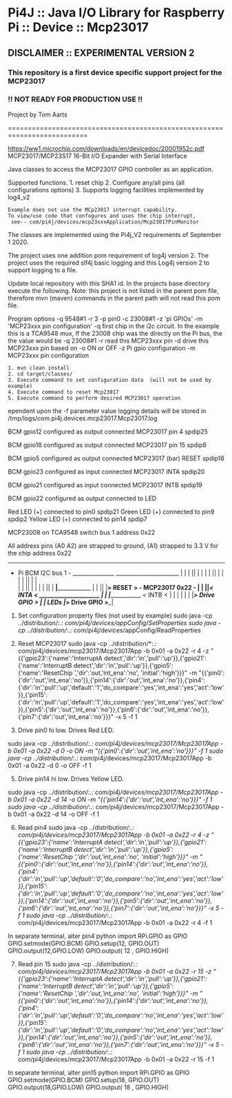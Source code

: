 Pi4J :: Java I/O Library for Raspberry Pi :: Device :: Mcp23017
==========================================================================

## DISCLAIMER :: EXPERIMENTAL VERSION 2 

### This repository is a first device specific support project for the MCP23017 

### !! NOT READY FOR PRODUCTION USE !!

Project by Tom Aarts

==========================================================================

https://ww1.microchip.com/downloads/en/devicedoc/20001952c.pdf
MCP23017/MCP23S17
16-Bit I/O Expander with Serial Interface


           
Java classes to access the MCP23017 GPIO controller as an application. 


Supported functions.
    1. reset chip
    2. Configure any/all pins (all configurations options)
    3. Supports logging facilities implemented by log4_v2
    
    Example does not use the MCp23017 interrupt capability. 
    To view/use code that confogures and uses the chip interrupt,
     see-- com/pi4j/devices/mcp23xxxApplication/Mcp23017PinMonitor 
    
The classes are implemented using the Pi4j_V2 requirements of September 1 2020.

The project uses one addition pom requirement of log4j version 2. The project
uses the required slf4j basic logging and this Log4j version 2 to support
logging to a file.

Update local repository with this SHA1 id.
In the projects base directory execute the following. Note: this project is not
listed in the parent pom file, therefore mvn (maven) commands in the parent
path will not read this pom file.


Program options
 -q 9548#1    -r 3  -p pin0 -c 23008#1   -z 'pi GPIOs'  -m 'MCP23xxx pin configuration'
-q  first chip in the i2c circuit. In the example this is a TCA9548 mux, If the 23008 chip was the 
directly on the Pi bus, the the value would be -q 23008#1
-r read this MCP23xxx pin
-d drive this MCP23xxx pin based on -o  ON or OFF
-z Pi gpio configuration
-m MCP23xxx pin configuration

    1. mvn clean install
    2. cd target/classes/
    3. Execute command to set configuration data  (will not be used by example)
    4. Execute command to reset Mcp23017
    5. Execute command to perform desired MCP23017 operation
    
  


ependent upon the -f parameter value logging details will be stored in
/tmp/logs/com.pi4j.devices.mcp23017.Mcp23017.log

  

 
 BCM gpio12 configured as output connected MCP23017 pin 4            spdip25
 
 BCM gpio18 configured as output connected MCP23017 pin 15           spdip8

 BCM gpio5 configured as output connected MCP23017 (bar) RESET       spdip18
 
 BCM gpio23 configured as input connected MCP23017 INTA              spdip20
 
 BCM gpio21 configured as input connected MCP23017 INTB              spdip19

 BCM gpio22 configured as output connected to LED
 
 
 Red LED (+) connected to pin0         spdip21
 Green LED (+) connected to pin9       spdip2
 Yellow LED (+) connected to pin14     spdip7
  
 

MCP23008 on TCA9548 switch bus 1  address 0x22

All address pins (A0 A2) are strapped to ground, (A1) strapped to 3.3 V  for the chip address 0x22

_______________________           
- Pi BCM    I2C bus 1 -  _______________ 
_______________________                 |
  | |  ||    |                          |
  | |  ||    |                          |
  | |  ||    |                          |  
  | |  ||    |                          |
  | |  ||    |                      ____|________________
  | |  ||    |__________> RESET >   -   MCP23017   0x22 -
  | |  ||_______________< INTA  <   _____________________
  | |  |________________ < INTB <      | |    |    |   |
  | |___________________> Drive GPIO > | |        LEDs 
  |_____________________> Drive GPIO >___|
 

 
1. Set configuration property files  (not used by example)
  sudo java -cp ../distribution/*:.:  com/pi4j/devices/appConfig/SetProperties
  sudo java -cp ../distribution/*:.:  com/pi4j/devices/appConfig/ReadProperties


3.  Reset MCP23017
  sudo java -cp ../distribution/*:.:     com/pi4j/devices/mcp23017/Mcp23017App   -b 0x01 -a 0x22   -r 4   -z "{{'gpio23':{'name':'InterruptA detect','dir':'in','pull':'up'}},{'gpio21':{'name':'InterruptB detect','dir':'in','pull':'up'}},{'gpio5':{'name':'ResetChip ','dir':'out,'int_ena':'no', 'initial':'high'}}}"    -m   "{{'pin0':{'dir':'out','int_ena':'no'}},{'pin14':{'dir':'out','int_ena':'no'}},{'pin4':{'dir':'in','pull':'up','default':'1','do_compare':'yes','int_ena':'yes','act':'low'}},{'pin15':{'dir':'in','pull':'up','default':'1','do_compare':'yes','int_ena':'yes','act':'low'}},{'pin5':{'dir':'out','int_ena':'no'}},{'pin6':{'dir':'out','int_ena':'no'}},{'pin7':{'dir':'out','int_ena':'no'}}}"  -x 5 -f 1
 
 

4. Drive pin0 hi low.  Drives Red LED.

 sudo java -cp ../distribution/*:.:     com/pi4j/devices/mcp23017/Mcp23017App   -b 0x01 -a 0x22    -d 0 -o ON   -m   "{{'pin0':{'dir':'out','int_ena':'no'}}}"   -f 1
 sudo java -cp ../distribution/*:.:     com/pi4j/devices/mcp23017/Mcp23017App   -b 0x01 -a 0x22    -d 0 -o OFF   -f 1

5. Drive pin14 hi low.   Drives Yellow LED.

 sudo java -cp ../distribution/*:.:     com/pi4j/devices/mcp23017/Mcp23017App   -b 0x01 -a 0x22    -d 14 -o ON    -m   "{{'pin14':{'dir':'out','int_ena':'no'}}}"  -f 1
 sudo java -cp ../distribution/*:.:     com/pi4j/devices/mcp23017/Mcp23017App   -b 0x01 -a 0x22    -d 14 -o OFF   -f 1

6. Read pin4
 sudo java -cp ../distribution/*:.:     com/pi4j/devices/mcp23017/Mcp23017App  -b 0x01 -a 0x22   -r 4      -z "{{'gpio23':{'name':'InterruptA detect','dir':'in','pull':'up'}},{'gpio21':{'name':'InterruptB detect','dir':'in','pull':'up'}},{'gpio5':{'name':'ResetChip ','dir':'out,'int_ena':'no', 'initial':'high'}}}"    -m   "{{'pin0':{'dir':'out','int_ena':'no'}},{'pin14':{'dir':'out','int_ena':'no'}},{'pin4':{'dir':'in','pull':'up','default':'0','do_compare':'no','int_ena':'yes','act':'low'}},{'pin15':{'dir':'in','pull':'up','default':'0','do_compare':'no','int_ena':'yes','act':'low'}},{'pin14':{'dir':'out','int_ena':'no'}},{'pin5':{'dir':'out','int_ena':'no'}},{'pin6':{'dir':'out','int_ena':'no'}},{'pin7':{'dir':'out','int_ena':'no'}}}"  -x 5 -f 1
 sudo java -cp ../distribution/*:.:     com/pi4j/devices/mcp23017/Mcp23017App  -b 0x01 -a 0x22   -r 4  -f 1   

In separate terminal, alter pin4
python
import RPi.GPIO as GPIO
GPIO.setmode(GPIO.BCM)
GPIO.setup(12, GPIO.OUT) 
GPIO.output(12,GPIO.LOW)
GPIO.output( 12 , GPIO.HIGH)



7. Read pin 15
  sudo java -cp ../distribution/*:.:     com/pi4j/devices/mcp23017/Mcp23017App -b 0x01 -a 0x22   -r 15     -z "{{'gpio23':{'name':'InterruptA detect','dir':'in','pull':'up'}},{'gpio21':{'name':'InterruptB detect','dir':'in','pull':'up'}},{'gpio5':{'name':'ResetChip ','dir':'out,'int_ena':'no', 'initial':'high'}}}"    -m   "{{'pin0':{'dir':'out','int_ena':'no'}},{'pin14':{'dir':'out','int_ena':'no'}},{'pin4':{'dir':'in','pull':'up','default':'0','do_compare':'no','int_ena':'yes','act':'low'}},{'pin15':{'dir':'in','pull':'up','default':'0','do_compare':'no','int_ena':'yes','act':'low'}},{'pin14':{'dir':'out','int_ena':'no'}},{'pin5':{'dir':'out','int_ena':'no'}},{'pin6':{'dir':'out','int_ena':'no'}},{'pin7':{'dir':'out','int_ena':'no'}}}"  -x 5 -f 1
  sudo java -cp ../distribution/*:.:     com/pi4j/devices/mcp23017/Mcp23017App -b 0x01 -a 0x22   -r 15   -f 1


In separate terminal, alter pin15
python
import RPi.GPIO as GPIO
GPIO.setmode(GPIO.BCM)
GPIO.setup(18, GPIO.OUT) 
GPIO.output(18,GPIO.LOW)
GPIO.output( 18 , GPIO.HIGH)



